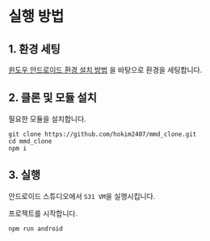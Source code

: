 # 실행 방법

## 1. 환경 세팅

[윈도우 안드로이드 환경 설치 방법](https://velog.io/@hokim/react-native-1.-%EC%9C%88%EB%8F%84%EC%9A%B0%EC%97%90%EC%84%9C-react-native-%EC%95%88%EB%93%9C%EB%A1%9C%EC%9D%B4%EB%93%9C-%EC%84%B8%ED%8C%85%ED%95%98%EA%B8%B0)
을 바탕으로 환경을 세팅합니다.

## 2. 클론 및 모듈 설치

필요한 모듈을 설치합니다.

```
git clone https://github.com/hokim2407/mmd_clone.git
cd mmd_clone
npm i
```

## 3. 실행

안드로이드 스튜디오에서 `S31 VM`을 실행시킵니다.

프로젝트를 시작합니다.

```
npm run android
```
